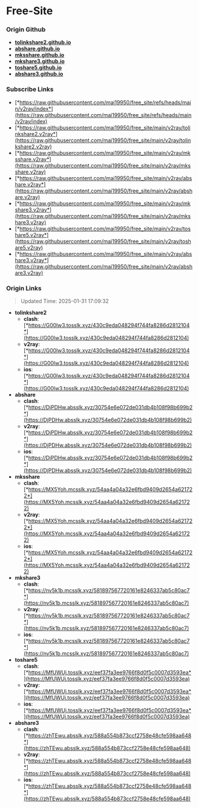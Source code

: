# Free-Site

### Origin Github

- [**tolinkshare2.github.io**](https://github.com/tolinkshare2/tolinkshare2.github.io)
- [**abshare.github.io**](https://github.com/abshare/abshare.github.io)
- [**mksshare.github.io**](https://github.com/mksshare/mksshare.github.io)
- [**mkshare3.github.io**](https://github.com/mkshare3/mkshare3.github.io)
- [**toshare5.github.io**](https://github.com/toshare5/toshare5.github.io)
- [**abshare3.github.io**](https://github.com/abshare3/abshare3.github.io)

### Subscribe Links

- [*https://raw.githubusercontent.com/mai19950/free_site/refs/heads/main/v2ray/index*](https://raw.githubusercontent.com/mai19950/free_site/refs/heads/main/v2ray/index)
- [*https://raw.githubusercontent.com/mai19950/free_site/main/v2ray/tolinkshare2.v2ray*](https://raw.githubusercontent.com/mai19950/free_site/main/v2ray/tolinkshare2.v2ray)
- [*https://raw.githubusercontent.com/mai19950/free_site/main/v2ray/mksshare.v2ray*](https://raw.githubusercontent.com/mai19950/free_site/main/v2ray/mksshare.v2ray)
- [*https://raw.githubusercontent.com/mai19950/free_site/main/v2ray/abshare.v2ray*](https://raw.githubusercontent.com/mai19950/free_site/main/v2ray/abshare.v2ray)
- [*https://raw.githubusercontent.com/mai19950/free_site/main/v2ray/mkshare3.v2ray*](https://raw.githubusercontent.com/mai19950/free_site/main/v2ray/mkshare3.v2ray)
- [*https://raw.githubusercontent.com/mai19950/free_site/main/v2ray/toshare5.v2ray*](https://raw.githubusercontent.com/mai19950/free_site/main/v2ray/toshare5.v2ray)
- [*https://raw.githubusercontent.com/mai19950/free_site/main/v2ray/abshare3.v2ray*](https://raw.githubusercontent.com/mai19950/free_site/main/v2ray/abshare3.v2ray)

### Origin Links

> Updated Time: 2025-01-31 17:09:32

- **tolinkshare2**
  - **clash**: [*https://G00lw3.tosslk.xyz/430c9eda048294f744fa8286d2812104*](https://G00lw3.tosslk.xyz/430c9eda048294f744fa8286d2812104)
  - **v2ray**: [*https://G00lw3.tosslk.xyz/430c9eda048294f744fa8286d2812104*](https://G00lw3.tosslk.xyz/430c9eda048294f744fa8286d2812104)
  - **ios**: [*https://G00lw3.tosslk.xyz/430c9eda048294f744fa8286d2812104*](https://G00lw3.tosslk.xyz/430c9eda048294f744fa8286d2812104)
- **abshare**
  - **clash**: [*https://DjPDHw.absslk.xyz/30754e6e072de031db4b108f98b699b2*](https://DjPDHw.absslk.xyz/30754e6e072de031db4b108f98b699b2)
  - **v2ray**: [*https://DjPDHw.absslk.xyz/30754e6e072de031db4b108f98b699b2*](https://DjPDHw.absslk.xyz/30754e6e072de031db4b108f98b699b2)
  - **ios**: [*https://DjPDHw.absslk.xyz/30754e6e072de031db4b108f98b699b2*](https://DjPDHw.absslk.xyz/30754e6e072de031db4b108f98b699b2)
- **mksshare**
  - **clash**: [*https://MX5Yoh.mcsslk.xyz/54aa4a04a32e6fbd9409d2654a621722*](https://MX5Yoh.mcsslk.xyz/54aa4a04a32e6fbd9409d2654a621722)
  - **v2ray**: [*https://MX5Yoh.mcsslk.xyz/54aa4a04a32e6fbd9409d2654a621722*](https://MX5Yoh.mcsslk.xyz/54aa4a04a32e6fbd9409d2654a621722)
  - **ios**: [*https://MX5Yoh.mcsslk.xyz/54aa4a04a32e6fbd9409d2654a621722*](https://MX5Yoh.mcsslk.xyz/54aa4a04a32e6fbd9409d2654a621722)
- **mkshare3**
  - **clash**: [*https://nv5k1b.mcsslk.xyz/581897567720161e8246337ab5c80ac7*](https://nv5k1b.mcsslk.xyz/581897567720161e8246337ab5c80ac7)
  - **v2ray**: [*https://nv5k1b.mcsslk.xyz/581897567720161e8246337ab5c80ac7*](https://nv5k1b.mcsslk.xyz/581897567720161e8246337ab5c80ac7)
  - **ios**: [*https://nv5k1b.mcsslk.xyz/581897567720161e8246337ab5c80ac7*](https://nv5k1b.mcsslk.xyz/581897567720161e8246337ab5c80ac7)
- **toshare5**
  - **clash**: [*https://MfUWUj.tosslk.xyz/eef37fa3ee9766f8d0f5c0007d3593ea*](https://MfUWUj.tosslk.xyz/eef37fa3ee9766f8d0f5c0007d3593ea)
  - **v2ray**: [*https://MfUWUj.tosslk.xyz/eef37fa3ee9766f8d0f5c0007d3593ea*](https://MfUWUj.tosslk.xyz/eef37fa3ee9766f8d0f5c0007d3593ea)
  - **ios**: [*https://MfUWUj.tosslk.xyz/eef37fa3ee9766f8d0f5c0007d3593ea*](https://MfUWUj.tosslk.xyz/eef37fa3ee9766f8d0f5c0007d3593ea)
- **abshare3**
  - **clash**: [*https://zhTEwu.absslk.xyz/588a554b873ccf2758e48cfe598aa648*](https://zhTEwu.absslk.xyz/588a554b873ccf2758e48cfe598aa648)
  - **v2ray**: [*https://zhTEwu.absslk.xyz/588a554b873ccf2758e48cfe598aa648*](https://zhTEwu.absslk.xyz/588a554b873ccf2758e48cfe598aa648)
  - **ios**: [*https://zhTEwu.absslk.xyz/588a554b873ccf2758e48cfe598aa648*](https://zhTEwu.absslk.xyz/588a554b873ccf2758e48cfe598aa648)
